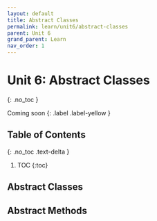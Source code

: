 ```yaml
---
layout: default
title: Abstract Classes
permalink: learn/unit6/abstract-classes
parent: Unit 6
grand_parent: Learn
nav_order: 1
---
```


<!-- prettier-ignore-start -->

# Unit 6: Abstract Classes

{: .no_toc }

Coming soon {: .label .label-yellow }

## Table of Contents

{: .no_toc .text-delta }

1. TOC
{:toc}

<!-- prettier-ignore-end -->

## Abstract Classes

## Abstract Methods
